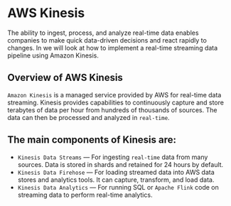 # AWS Kinesis

The ability to ingest, process, and analyze real-time data enables companies to make quick data-driven decisions and react rapidly to changes. In we will look at how to implement a real-time streaming data pipeline using Amazon Kinesis.

## Overview of AWS Kinesis

`Amazon Kinesis` is a managed service provided by AWS for real-time data streaming. Kinesis provides capabilities to continuously capture and store terabytes of data per hour from hundreds of thousands of sources. The data can then be processed and analyzed in `real-time`.

## The main components of Kinesis are:

- `Kinesis Data Streams` — For ingesting `real-time` data from many sources. Data is stored in shards and retained for 24 hours by default.
- `Kinesis Data Firehose` — For loading streamed data into AWS data stores and analytics tools. It can capture, transform, and load data.
- `Kinesis Data Analytics` — For running SQL or `Apache Flink` code on streaming data to perform real-time analytics.